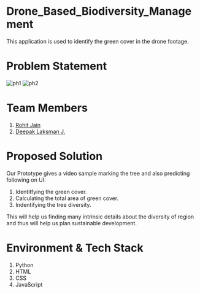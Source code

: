 # Drone_Based_Biodiversity_Management
This application is used to identify the green cover in the drone footage.
# Problem Statement
![ph1](https://user-images.githubusercontent.com/59703946/188270497-5ecc1c52-181e-4296-9967-d3077fbe833d.jpg)
![ph2](https://user-images.githubusercontent.com/59703946/188270498-dab15a1e-a368-4f27-bb2f-c6ae9fb8acc8.jpg)

# Team Members
  1. [Rohit Jain](https://github.com/mail2jrohit/)
  2. [Deepak Laksman J.](https://github.com/Deepak-Laksman/)

# Proposed Solution
Our Prototype gives a video sample marking the tree and also predicting following on UI:
   1. Identitfying the green cover.
   2. Calculating the total area of green cover.
   3. Indentifying the tree diversity.

This will help us finding many intrinsic details about the diversity of region and thus will help us plan sustainable development.

# Environment & Tech Stack
  1. Python
  2. HTML
  3. CSS
  4. JavaScript 
